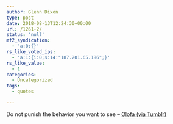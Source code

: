 ```yaml
---
author: Glenn Dixon
type: post
date: 2018-08-13T12:24:30+00:00
url: /1261-2/
status: 'null'
mf2_syndication:
  - 'a:0:{}'
rs_like_voted_ips:
  - 'a:1:{i:0;s:14:"187.201.65.186";}'
rs_like_value:
  - 1
categories:
  - Uncategorized
tags:
  - quotes

---
```

Do not punish the behavior you want to see &#8211; [Olofa (via Tumblr)](https://olofahere.tumblr.com/post/170223372038/do-not-punish-the-behaviour-you-want-to-see)